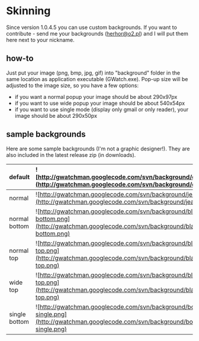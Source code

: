 # Skinning #
Since version 1.0.4.5 you can use custom backgrounds.
If you want to contribute - send me your backgrounds (herhor@o2.pl) and I will put them here next to your nickname.


## how-to ##
Just put your image (png, bmp, jpg, gif) into "background" folder in the same location as application executable (GWatch.exe).
Pop-up size will be adjusted to the image size, so you have a few options:
  * if you want a normal popup your image should be about 290x97px
  * if you want to use wide popup your image should be about 540x54px
  * if you want to use single mode (display only gmail or only reader), your image should be about 290x50px

## sample backgrounds ##
Here are some sample backgrounds (I'm not a graphic designer!).
They are also included in the latest release zip (in downloads).

| default | ![http://gwatchman.googlecode.com/svn/background/default.png](http://gwatchman.googlecode.com/svn/background/default.png) |
|:--------|:--------------------------------------------------------------------------------------------------------------------------|
| normal | ![http://gwatchman.googlecode.com/svn/background/jeans.png](http://gwatchman.googlecode.com/svn/background/jeans.png) |
| normal bottom | ![http://gwatchman.googlecode.com/svn/background/black-bottom.png](http://gwatchman.googlecode.com/svn/background/black-bottom.png) |
| normal top | ![http://gwatchman.googlecode.com/svn/background/black-top.png](http://gwatchman.googlecode.com/svn/background/black-top.png) |
| wide top | ![http://gwatchman.googlecode.com/svn/background/black-wide-top.png](http://gwatchman.googlecode.com/svn/background/black-wide-top.png) |
| single bottom | ![http://gwatchman.googlecode.com/svn/background/bottom-single.png](http://gwatchman.googlecode.com/svn/background/bottom-single.png) |